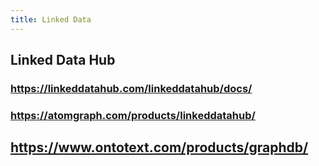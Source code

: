 ```yaml
---
title: Linked Data
---
```


## Linked Data Hub
### https://linkeddatahub.com/linkeddatahub/docs/
### https://atomgraph.com/products/linkeddatahub/
## https://www.ontotext.com/products/graphdb/
##
